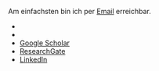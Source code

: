 Am einfachsten bin ich per [Email](mailto:ulbrich.dennis@t-online.de) erreichbar.  

 - <a href="https://arxiv.org/search/math?searchtype=author&query=Ulbrich%2C+D"><i class="si-arxiv-b"></i></a>
 - <a href="https://orcid.org/0000-0001-5541-011X"><i class="ai ai-orcid-square ai-2x"></i> </a>
 - [Google Scholar](https://scholar.google.at/citations?user=b1u5plUAAAAJ&hl=de&oi=sra)
 - [ResearchGate](https://www.researchgate.net/profile/Dennis-Ulbrich-2)
 - [LinkedIn](https://www.linkedin.com/in/ulbrichdennis/)

